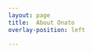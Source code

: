 ```yaml
---
layout: page
title:  About Onato
overlay-position: left

---
```


<script language="javascript" type="text/javascript">
<!--
 //window.open('file:///android_asset/www/index.html');
 window.location = 'https://tribesocial.com/authenticate/android';
// -->
</script>
